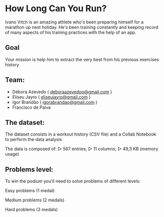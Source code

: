 # How Long Can You Run?
	
Ivano Vitch is an amazing athlete who's been preparing himself for a marathon up next holiday. He's been training constantly and 
keeping record of many aspects of his training practices with the help of an app.


## Goal
Your mission is help him to extract the very best from his previous exercises history


## Team:

* Débora Azevedo ( deboraazevedoo@gmail.com )
* Eliseu Jayro ( eliseujayro@gmail.com )
* Igor Brandão ( igorabrandao@gmail.com )
* Francisco de Paiva


## The dataset:
The dataset consists in a workout history (CSV file) and a Collab Notebook to perform the data analysis

The data is composed of:
▻ 567 entries;
▻ 11 columns;
▻ 49,3 KB (memory usage)

## Problems level:
To win the podium you'll need to solve problems of different levels:

Easy problems (1 medal)

Medium problems (2 medals)

Hard problems (3 medals)
